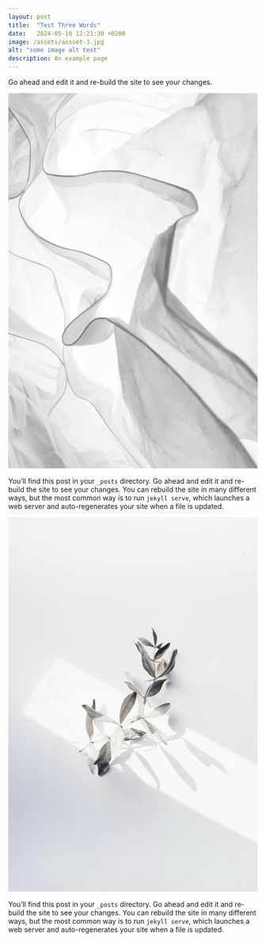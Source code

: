 ```yaml
---
layout: post
title:  "Test Three Words"
date:   2024-05-10 12:21:30 +0200
image: /assets/assset-3.jpg
alt: "some image alt text"
description: An example page
---
```



Go ahead and edit it and re-build the site to see your changes.


![My helpful screenshot](/assets/assset-1.jpg)


You’ll find this post in your `_posts` directory. Go ahead and edit it and re-build the site to see your changes. You can rebuild the site in many different ways, but the most common way is to run `jekyll serve`, which launches a web server and auto-regenerates your site when a file is updated.


![My helpful screenshot 2](/assets/assset-2.jpg)


You’ll find this post in your `_posts` directory. Go ahead and edit it and re-build the site to see your changes. You can rebuild the site in many different ways, but the most common way is to run `jekyll serve`, which launches a web server and auto-regenerates your site when a file is updated.